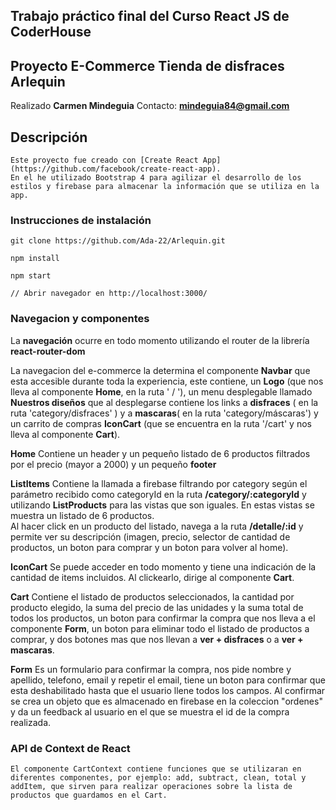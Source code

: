 ## Trabajo práctico final del Curso React JS de CoderHouse

## Proyecto E-Commerce Tienda de disfraces Arlequin


Realizado **Carmen Mindeguia**
Contacto: **mindeguia84@gmail.com**


## Descripción
```
Este proyecto fue creado con [Create React App](https://github.com/facebook/create-react-app).
En el he utilizado Bootstrap 4 para agilizar el desarrollo de los estilos y firebase para almacenar la información que se utiliza en la app.

```

### Instrucciones de instalación 

```
git clone https://github.com/Ada-22/Arlequin.git

npm install

npm start

// Abrir navegador en http://localhost:3000/

```
### Navegacion y componentes

La **navegación** ocurre en todo momento utilizando el router de la librería **react-router-dom** 

La navegacion del e-commerce la determina el componente **Navbar** que esta accesible durante toda la experiencia, este contiene, un **Logo** (que nos lleva al componente **Home**, en la ruta ' / '), 
un menu desplegable llamado **Nuestros diseños** que al desplegarse contiene los links a **disfraces** ( en la ruta 'category/disfraces' ) y a **mascaras**( en la ruta 'category/máscaras') y un carrito de compras **IconCart** (que se encuentra en la ruta '/cart' y nos lleva al componente **Cart**).

**Home** Contiene un header y  un pequeño listado de 6 productos filtrados por el precio (mayor a 2000) y un pequeño **footer**

**ListItems**  Contiene la llamada a firebase filtrando por category según el parámetro recibido   como categoryId en la ruta **/category/:categoryId** y utilizando **ListProducts** para las vistas que son iguales. En estas vistas se muestra un listado de 6 productos.  
Al hacer click en un producto del listado, navega a la ruta **/detalle/:id** y permite ver su descripción
(imagen, precio, selector de cantidad de productos, un boton para comprar y un boton para volver al home).


**IconCart** Se puede acceder en todo momento y tiene una indicación de la cantidad de items incluidos. Al clickearlo, dirige al componente **Cart**.

**Cart** Contiene el listado de productos seleccionados, la cantidad por producto elegido, la suma del precio de las unidades y la suma total de todos los productos, un boton para confirmar la compra que nos lleva a el componente **Form**, un boton para eliminar todo el listado de productos a comprar, y dos botones mas que nos llevan a **ver + disfraces** o a **ver + mascaras**.

**Form** Es un formulario para confirmar la compra, nos pide nombre y apellido, telefono, email y repetir el email, tiene un boton para confirmar que esta deshabilitado hasta que el usuario llene todos los campos.
Al confirmar se crea un objeto que es almacenado en firebase en la coleccion "ordenes" y da un feedback al usuario en el que se muestra el id de la compra realizada.


### API de Context de React

```
El componente CartContext contiene funciones que se utilizaran en diferentes componentes, por ejemplo: add, subtract, clean, total y addItem, que sirven para realizar operaciones sobre la lista de productos que guardamos en el Cart.

```


